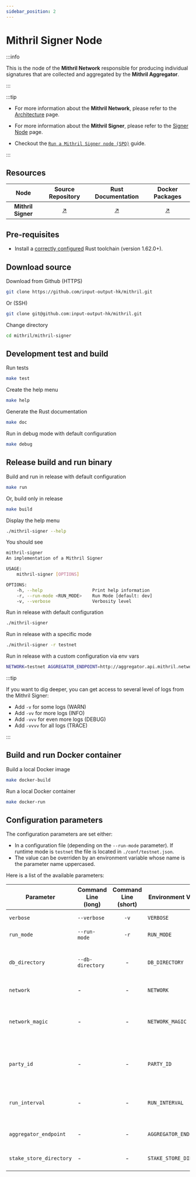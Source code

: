 ```yaml
---
sidebar_position: 2
---
```


# Mithril Signer Node

:::info

This is the node of the **Mithril Network** responsible for producing individual signatures that are collected and aggregated by the **Mithril Aggregator**.

:::

:::tip

* For more information about the **Mithril Network**, please refer to the [Architecture](../../../mithril/mithril-network/architecture.md) page.

* For more information about the **Mithril Signer**, please refer to the [Signer Node](../../../mithril/mithril-network/signer.md) page.

* Checkout the [`Run a Mithril Signer node (SPO)`](../../getting-started/run-mithril-devnet.md) guide.

:::

## Resources

| Node | Source Repository | Rust Documentation | Docker Packages |
|:-:|:-----------------:|:------------------:|:---------------:|
**Mithril Signer** | [:arrow_upper_right:](https://github.com/input-output-hk/mithril/tree/main/mithril-signer) | [:arrow_upper_right:](https://mithril.network/mithril-signer/doc/mithril_signer/index.html) | [:arrow_upper_right:](https://github.com/input-output-hk/mithril/pkgs/container/mithril-signer)

## Pre-requisites

* Install a [correctly configured](https://www.rust-lang.org/learn/get-started) Rust toolchain (version 1.62.0+).

## Download source

Download from Github (HTTPS)

```bash
git clone https://github.com/input-output-hk/mithril.git
```

Or (SSH)

```bash
git clone git@github.com:input-output-hk/mithril.git
```

Change directory

```bash
cd mithril/mithril-signer
```

## Development test and build

Run tests

```bash
make test
```

Create the help menu

```bash
make help
```

Generate the Rust documentation

```bash
make doc
```

Run in debug mode with default configuration

```bash
make debug
```

## Release build and run binary

Build and run in release with default configuration

```bash
make run
```

Or, build only in release

```bash
make build
```

Display the help menu

```bash
./mithril-signer --help
```

You should see

```bash
mithril-signer 
An implementation of a Mithril Signer

USAGE:
    mithril-signer [OPTIONS]

OPTIONS:
    -h, --help                   Print help information
    -r, --run-mode <RUN_MODE>    Run Mode [default: dev]
    -v, --verbose                Verbosity level
```

Run in release with default configuration

```bash
./mithril-signer
```

Run in release with a specific mode

```bash
./mithril-signer -r testnet
```

Run in release with a custom configuration via env vars

```bash
NETWORK=testnet AGGREGATOR_ENDPOINT=http://aggregator.api.mithril.network/aggregator ./mithril-signer
```

:::tip

If you want to dig deeper, you can get access to several level of logs from the Mithril Signer:

* Add `-v` for some logs (WARN)
* Add `-vv` for more logs (INFO)
* Add `-vvv` for even more logs (DEBUG)
* Add `-vvvv` for all logs (TRACE)

:::

## Build and run Docker container

Build a local Docker image

```bash
make docker-build
```

Run a local Docker container

```bash
make docker-run
```

## Configuration parameters

The configuration parameters are set either:

* In a configuration file (depending on the `--run-mode` parameter). If runtime mode is `testnet` the file is located in `./conf/testnet.json`.
* The value can be overriden by an environment variable whose name is the parameter name uppercased.

Here is a list of the available parameters:

| Parameter | Command Line (long) |  Command Line (short) | Environment Variable | Description | Default Value | Example | Mandatory |
|-----------|---------------------|:---------------------:|----------------------|-------------|---------------|---------|:---------:|
| `verbose` | `--verbose` | `-v` | `VERBOSE` | Verbosity level | - | Parsed from number of occurences: `-v` for `Warning`, `-vv` for `Info`, `-vvv` for `Debug` and `-vvvv` for `Trace` | :heavy_check_mark: |
| `run_mode` | `--run-mode` | `-r` | `RUN_MODE` | Runtime mode | `dev` | - | :heavy_check_mark: |
| `db_directory` | `--db-directory` | - | `DB_DIRECTORY` | Directory to snapshot from the **Cardano Node** | `/db` | - | :heavy_check_mark: |
| `network` | - | - | `NETWORK` | Cardano network | - | `testnet` or `mainnet` or `devnet` | :heavy_check_mark: |
`network_magic` | - | - | `NETWORK_MAGIC` | Cardano Network Magic number (for `testnet` and `devnet`) | - | `1097911063` or `42` | - |
| `party_id` | - | - | `PARTY_ID` | Party Id of the signer, usually the `PoolId` of the SPO | - | `pool1pxaqe80sqpde7902er5kf6v0c7y0sv6d5g676766v2h829fvs3x` | :heavy_check_mark: |
| `run_interval` | - | - | `RUN_INTERVAL` | Interval between two runtime cycles in ms | - | `60000` | :heavy_check_mark: |
| `aggregator_endpoint` | - | - | `AGGREGATOR_ENDPOINT` | Aggregator node endpoint | - | `http://aggregator.api.mithril.network/aggregator` | :heavy_check_mark: |
| `stake_store_directory` | - | - | `STAKE_STORE_DIRECTORY` | Directory to store stakes | - | `./mithril/stake_db` | :heavy_check_mark: |
